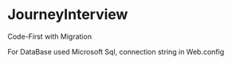 # JourneyInterview
Code-First with Migration

For DataBase used Microsoft Sql, 
connection string in Web.config
